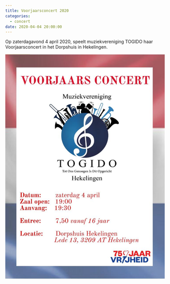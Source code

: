 ```yaml
---
title: Voorjaarsconcert 2020
categories:
  - concert
date: 2020-04-04 20:00:00
---
```


Op zaterdagavond 4 april 2020, speelt muziekvereniging TOGIDO haar Voorjaarsconcert in het Dorpshuis in Hekelingen.

![Tot ziens bij ons concert op 4 april.](/images/voorjaarsconcert2020.jpeg)

